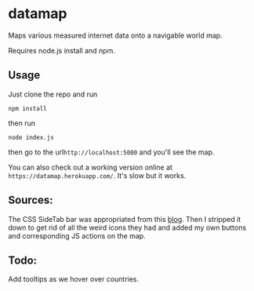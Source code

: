 datamap
=======

Maps various measured internet data onto a navigable world map.

Requires node.js install and npm.

## Usage

Just clone the repo and run
```
npm install
```
then run
```
node index.js
```
then go to the url`http://localhost:5000` and you'll see the map.

You can also check out a working version online at `https://datamap.herokuapp.com/`. It's slow but it works.

## Sources:

The CSS SideTab bar was appropriated from this <a href="http://blog.themearmada.com/off-canvas-slide-menu-for-bootstrap/">blog</a>. Then I stripped it down to get rid of all the weird icons they had and added my own buttons and corresponding JS actions on the map.


## Todo:

Add tooltips as we hover over countries.
